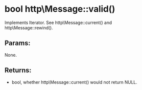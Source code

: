 # bool http\Message::valid()

Implements Iterator.
See http\Message::current() and http\Message::rewind().

## Params:

None.

## Returns:

* bool, whether http\Message::current() would not return NULL.
